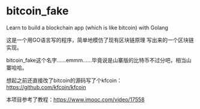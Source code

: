 # bitcoin_fake
Learn to build a blockchain app (which is like bitcoin) with Golang


这是一个用GO语言写的程序，简单地模仿了现有区块链原理 写出来的一个区块链实现。

bitcoin_fake这个名字……emmm……毕竟说是山寨版的比特币不过分吧，相当山寨哈哈。

想起之前还直接改了bitcoin的源码写了个kfcoin：https://github.com/kfcoin/kfcoin



本项目参考了教程：https://www.imooc.com/video/17558
